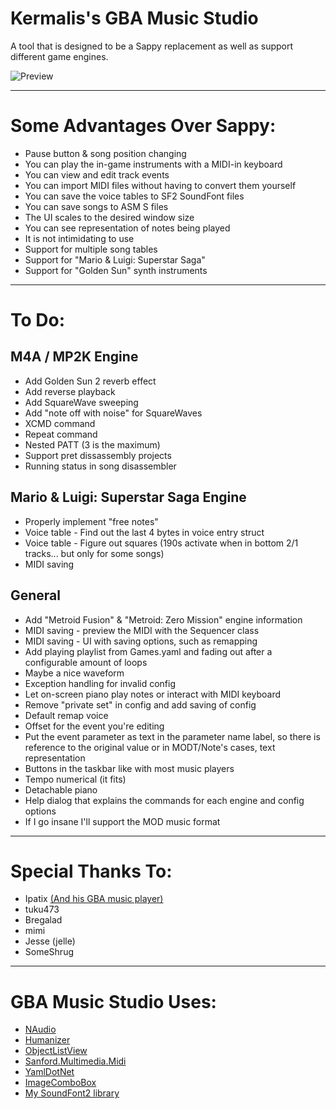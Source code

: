# Kermalis's GBA Music Studio

A tool that is designed to be a Sappy replacement as well as support different game engines.

![Preview](https://i.imgur.com/ohBwyF0.gif)

----
# Some Advantages Over Sappy:
* Pause button & song position changing
* You can play the in-game instruments with a MIDI-in keyboard
* You can view and edit track events
* You can import MIDI files without having to convert them yourself
* You can save the voice tables to SF2 SoundFont files
* You can save songs to ASM S files
* The UI scales to the desired window size
* You can see representation of notes being played
* It is not intimidating to use
* Support for multiple song tables
* Support for "Mario & Luigi: Superstar Saga"
* Support for "Golden Sun" synth instruments

----
# To Do:
## M4A / MP2K Engine
* Add Golden Sun 2 reverb effect
* Add reverse playback
* Add SquareWave sweeping
* Add "note off with noise" for SquareWaves
* XCMD command
* Repeat command
* Nested PATT (3 is the maximum)
* Support pret dissassembly projects
* Running status in song disassembler

## Mario & Luigi: Superstar Saga Engine
* Properly implement "free notes"
* Voice table - Find out the last 4 bytes in voice entry struct
* Voice table - Figure out squares (190s activate when in bottom 2/1 tracks... but only for some songs)
* MIDI saving

## General
* Add "Metroid Fusion" & "Metroid: Zero Mission" engine information
* MIDI saving - preview the MIDI with the Sequencer class
* MIDI saving - UI with saving options, such as remapping
* Add playing playlist from Games.yaml and fading out after a configurable amount of loops
* Maybe a nice waveform
* Exception handling for invalid config
* Let on-screen piano play notes or interact with MIDI keyboard
* Remove "private set" in config and add saving of config
* Default remap voice
* Offset for the event you're editing
* Put the event parameter as text in the parameter name label, so there is reference to the original value or in MODT/Note's cases, text representation
* Buttons in the taskbar like with most music players
* Tempo numerical (it fits)
* Detachable piano
* Help dialog that explains the commands for each engine and config options
* If I go insane I'll support the MOD music format

----
# Special Thanks To:
* Ipatix [(And his GBA music player)](https://github.com/ipatix/agbplay)
* tuku473
* Bregalad
* mimi
* Jesse (jelle)
* SomeShrug

----
# GBA Music Studio Uses:
* [NAudio](https://github.com/naudio/NAudio)
* [Humanizer](https://github.com/Humanizr/Humanizer)
* [ObjectListView](http://objectlistview.sourceforge.net)
* [Sanford.Multimedia.Midi](https://github.com/tebjan/Sanford.Multimedia.Midi)
* [YamlDotNet](https://github.com/aaubry/YamlDotNet/wiki)
* [ImageComboBox](https://www.codeproject.com/Articles/10670/Image-ComboBox-Control)
* [My SoundFont2 library](https://github.com/Kermalis/SoundFont2)